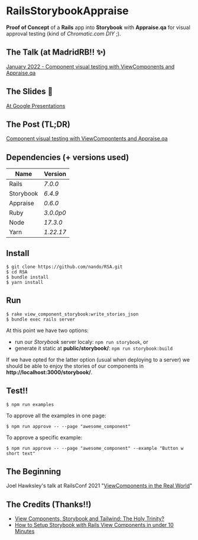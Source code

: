 # RailsStorybookAppraise

**Proof of Concept** of a **Rails** app into **Storybook** with **Appraise.qa** for visual approval testing (kind of _Chromatic.com DIY_ ;).

## The Talk (at MadridRB!! :sparkles:)

[January 2022 - Component visual testing with ViewComponents and Appraise.qa](https://www.madridrb.com/events/january-2022-component-visual-testing-with-viewcompontents-and-appraise-qa-667)

## The Slides 📒

  [At Google Presentations](https://docs.google.com/presentation/d/e/2PACX-1vSyxkQbTUjlf5aYwRcdNauN7zcQ5KmwABgLyb9CeJLeNpkq1oDfMfhyp8JEKRLjSxnC8CGdS58666Eh/pub?start=false&loop=false&delayms=3000&slide=id.g4b9b6d6b2b_0_71)

## The Post (TL;DR)

  [Component visual testing with ViewCompontents and Appraise.qa](https://medium.com/@nando_chistaco/component-visual-testing-with-viewcompontents-and-appraise-qa-ca864654f267)

## Dependencies (+ versions used)

| Name      | Version   |
| -----     | --------- |
| Rails     | _7.0.0_   |
| Storybook | _6.4.9_   |
| Appraise  | _0.6.0_   |
| Ruby      | _3.0.0p0_ |
| Node      | _17.3.0_  |
| Yarn      | _1.22.17_ |

## Install

    $ git clone https://github.com/nando/RSA.git
    $ cd RSA
    $ bundle install
    $ yarn install

## Run

    $ rake view_component_storybook:write_stories_json
    $ bundle exec rails server

At this point we have two options:

 * run our _Storybook_ server localy: `npm run storybook`, or
 * generate it static at **public/storybook/**: `npm run storybook:build`

If we have opted for the latter option (usual when deploying to a server) we should be able to enjoy the stories of our components in **http://localhost:3000/storybook/**.

## Test!!

    $ npm run examples

To approve all the examples in one page:

    $ npm run approve -- --page "awesome_component"

To approve a specific example:

    $ npm run approve -- --page "awesome_component" --example "Button w short text"

## The Beginning

Joel Hawksley's talk at RailsConf 2021 "[ViewComponents in the Real World](https://www.youtube.com/watch?v=QoetqsBCsbE)"

## The Credits (Thanks!!)

* [View Components, Storybook and Tailwind: The Holy Trinity?](https://finnian.io/blog/view-components-storybook-tailwind-the-holy-trinity/)
* [How to Setup Storybook with Rails View Components in under 10 Minutes](https://williamkennedy.ninja/rails/2021/07/25/how-to-setup-storybook-with-rails-view-components-in-under-10-minutes/)
